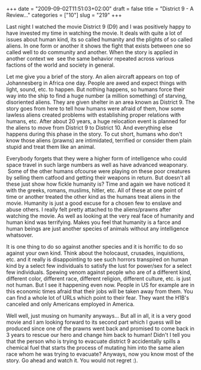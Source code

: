 +++
date = "2009-09-02T11:51:03+02:00"
draft = false
title = "District 9 - A Review..."
categories = ["10"]
slug = "219"
+++

Last night I watched the movie District 9 (D9) and I was positively happy to have invested my time in watching the movie. It deals with quite a lot of issues about human kind, its so called humanity and the plights of so called aliens. In one form or another it shows the fight that exists between one so called well to do community and another. When the story is applied in another context we  see the same behavior repeated across various factions of the world and society in general.

Let me give you a brief of the story. An alien aircraft appears on top of Johannesberg in Africa one day. People are awed and expect things with light, sound, etc. to happen. But nothing happens, so humans force their way into the ship to find a huge number (a million something) of starving, disoriented aliens. They are given shelter in an area known as District 9. The story goes from here to tell how humans were afraid of them, how some lawless aliens created problems with establishing proper relations with humans, etc. After about 20 years, a huge relocation event is planned for the aliens to move from District 9 to District 10. And everything else happens during this phase in the story. To cut short, humans who don't know those aliens (prawns) are intimidated, terrified or consider them plain stupid and treat them like an animal.

Everybody forgets that they were a higher form of intelligence who could space travel in such large numbers as well as have advanced weaponary.  Some of the other humans ofcourse were playing on these poor creatures by selling them catfood and getting their weapons in return. But doesn't all these just show how fickle humanity is? Time and again we have noticed it with the greeks, romans, muslims, hitler, etc. All of these at one point of time or another treated the other kind as the humans treat aliens in the movie. Humanity is just a good excuse for a chosen few to enslave and abuse others. I really felt pretty attached to the aliens/prawns after watching the movie. As well as looking at the very real face of humanity and human kind was terrifying. Makes you feel that humanity is a farce and human beings are just another species of animals without any intelligence whatsover.

It is one thing to do so against another species and it is horrific to do so against your own kind. Think about the holocaust, crusades, inquistions, etc. and it really is disappointing to see such horrors transpired on human kind by a select few individuals to satisfy the lust for power/sex for a select few individuals. Spewing venom against people who are of a different kind, different color, different race, different religion, different culture, etc. is just not human. But I see it happening even now. People in US for example are in this economic times afraid that their jobs will be taken away from them. You can find a whole lot of URLs which point to their fear. They want the H1B's canceled and only Americans employed in America.

Well well, just musing on humanity anyways... But all in all, it is a very good movie and I am looking forward to its second part which I guess will be produced since one of the prawns went back and promised to come back in 3 years to rescue our hero and change him back to human! Didn't I tell you that the person who is trying to evacuate district 9 accidentally spills a chemical fuel that starts the process of mutating him into the same alien race whom he was trying to evacuate? Anyways, now you know most of the story. Go ahead and watch it. You would not regret :).
